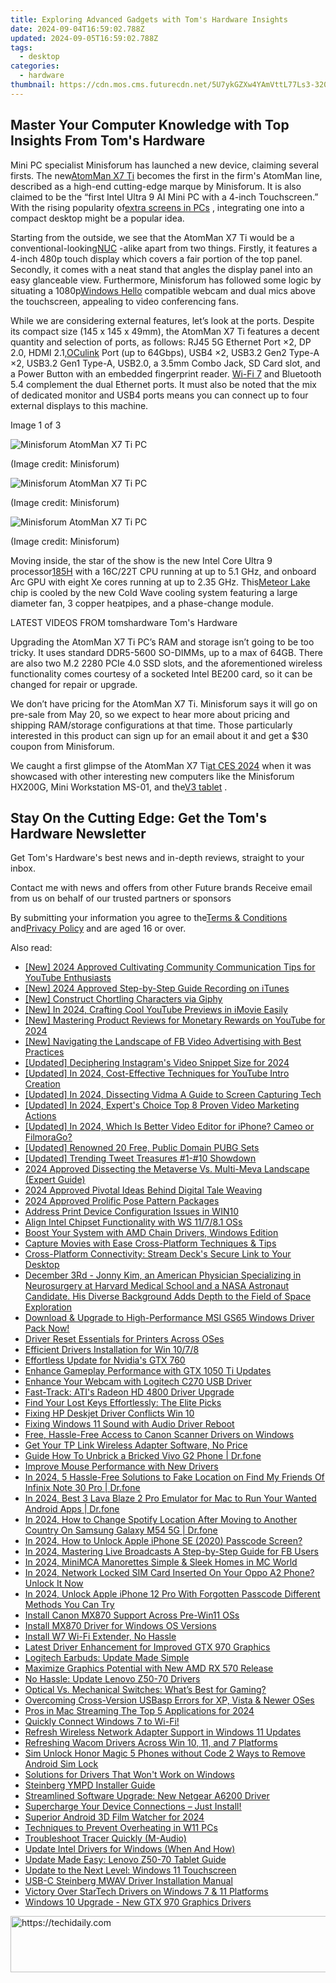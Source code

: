 ```yaml
---
title: Exploring Advanced Gadgets with Tom's Hardware Insights
date: 2024-09-04T16:59:02.788Z
updated: 2024-09-05T16:59:02.788Z
tags:
  - desktop
categories:
  - hardware
thumbnail: https://cdn.mos.cms.futurecdn.net/5U7ykGZXw4YAmVttL77Ls3-320-80.png
---
```


## Master Your Computer Knowledge with Top Insights From Tom's Hardware

Mini PC specialist Minisforum has launched a new device, claiming several firsts. The new[AtomMan X7 Ti](https://www.minisforum.com/page/x7ti/index.html?lang=en) becomes the first in the firm's AtomMan line, described as a high-end cutting-edge marque by Minisforum. It is also claimed to be the “first Intel Ultra 9 AI Mini PC with a 4-inch Touchscreen.” With the rising popularity of[extra screens in PCs](https://www.tomshardware.com/pc-components/cooling/hands-on-lian-lis-lcd-screen-fans-turn-heads-and-are-surprisingly-affordable-but-not-as-configurable-as-id-like) , integrating one into a compact desktop might be a popular idea.

 Starting from the outside, we see that the AtomMan X7 Ti would be a conventional-looking[NUC](https://www.tomshardware.com/news/asus-gets-license-to-make-intel-nucs) \-alike apart from two things. Firstly, it features a 4-inch 480p touch display which covers a fair portion of the top panel. Secondly, it comes with a neat stand that angles the display panel into an easy glanceable view. Furthermore, Minisforum has followed some logic by situating a 1080p[Windows Hello](https://www.tomshardware.com/news/windows-hello-fido2-certification-may-update-microsoft,39261.html) compatible webcam and dual mics above the touchscreen, appealing to video conferencing fans.

 While we are considering external features, let’s look at the ports. Despite its compact size (145 x 145 x 49mm), the AtomMan X7 Ti features a decent quantity and selection of ports, as follows: RJ45 5G Ethernet Port ×2, DP 2.0, HDMI 2.1,[OCulink](https://www.tomshardware.com/news/worlds-first-oculink-usb-4-egpu-with-radeor-rx-7600m-xt) Port (up to 64Gbps), USB4 ×2, USB3.2 Gen2 Type-A ×2, USB3.2 Gen1 Type-A, USB2.0, a 3.5mm Combo Jack, SD Card slot, and a Power Button with an embedded fingerprint reader. [Wi-Fi 7](https://www.tomshardware.com/news/wi-fi-7-faq) and Bluetooth 5.4 complement the dual Ethernet ports. It must also be noted that the mix of dedicated monitor and USB4 ports means you can connect up to four external displays to this machine.

 Image 1 of 3

![Minisforum AtomMan X7 Ti PC](https://vanilla.futurecdn.net/cyclingnews/media/img/missing-image.svg)

 (Image credit: Minisforum)

![Minisforum AtomMan X7 Ti PC](https://vanilla.futurecdn.net/cyclingnews/media/img/missing-image.svg)

 (Image credit: Minisforum)

![Minisforum AtomMan X7 Ti PC](https://vanilla.futurecdn.net/cyclingnews/media/img/missing-image.svg)

 (Image credit: Minisforum)

 Moving inside, the star of the show is the new Intel Core Ultra 9 processor[185H](https://www.intel.com/content/www/us/en/products/sku/236849/intel-core-ultra-9-processor-185h-24m-cache-up-to-5-10-ghz/specifications.html) with a 16C/22T CPU running at up to 5.1 GHz, and onboard Arc GPU with eight Xe cores running at up to 2.35 GHz. This[Meteor Lake](https://www.tomshardware.com/news/intel-details-core-ultra-meteor-lake-architecture-launches-december-14) chip is cooled by the new Cold Wave cooling system featuring a large diameter fan, 3 copper heatpipes, and a phase-change module.

 LATEST VIDEOS FROM tomshardware Tom's Hardware

 Upgrading the AtomMan X7 Ti PC’s RAM and storage isn’t going to be too tricky. It uses standard DDR5-5600 SO-DIMMs, up to a max of 64GB. There are also two M.2 2280 PCIe 4.0 SSD slots, and the aforementioned wireless functionality comes courtesy of a socketed Intel BE200 card, so it can be changed for repair or upgrade.

 We don’t have pricing for the AtomMan X7 Ti. Minisforum says it will go on pre-sale from May 20, so we expect to hear more about pricing and shipping RAM/storage configurations at that time. Those particularly interested in this product can sign up for an email about it and get a $30 coupon from Minisforum.

 We caught a first glimpse of the AtomMan X7 Ti[at CES 2024](https://www.tomshardware.com/desktops/mini-pcs/minisforum-first-intel-core-ultra-mini-pc-amd-rx-7600M-xt-mini-pc) when it was showcased with other interesting new computers like the Minisforum HX200G, Mini Workstation MS-01, and the[V3 tablet](https://www.tomshardware.com/tablets/minisforum-v3-tablet-arrives-the-worlds-first-amd-ryzen-7-8840u-powered-surface-clone) .

## Stay On the Cutting Edge: Get the Tom's Hardware Newsletter

 Get Tom's Hardware's best news and in-depth reviews, straight to your inbox.

 Contact me with news and offers from other Future brands  Receive email from us on behalf of our trusted partners or sponsors

 By submitting your information you agree to the[Terms & Conditions](https://futureplc.com/terms-conditions/) and[Privacy Policy](https://futureplc.com/privacy-policy/) and are aged 16 or over.


<ins class="adsbygoogle"
     style="display:block"
     data-ad-format="autorelaxed"
     data-ad-client="ca-pub-7571918770474297"
     data-ad-slot="1223367746"></ins>



<ins class="adsbygoogle"
     style="display:block"
     data-ad-client="ca-pub-7571918770474297"
     data-ad-slot="8358498916"
     data-ad-format="auto"
     data-full-width-responsive="true"></ins>

<span class="atpl-alsoreadstyle">Also read:</span>
<div><ul>
<li><a href="https://article-knowledge.techidaily.com/new-2024-approved-cultivating-community-communication-tips-for-youtube-enthusiasts/"><u>[New] 2024 Approved  Cultivating Community  Communication Tips for YouTube Enthusiasts</u></a></li>
<li><a href="https://screen-mirroring-recording.techidaily.com/new-2024-approved-step-by-step-guide-recording-on-itunes/"><u>[New] 2024 Approved  Step-by-Step Guide  Recording on iTunes</u></a></li>
<li><a href="https://extra-information.techidaily.com/new-construct-chortling-characters-via-giphy/"><u>[New] Construct Chortling Characters via Giphy</u></a></li>
<li><a href="https://facebook-record-videos.techidaily.com/new-in-2024-crafting-cool-youtube-previews-in-imovie-easily/"><u>[New] In 2024, Crafting Cool YouTube Previews in iMovie Easily</u></a></li>
<li><a href="https://youtube-zero.techidaily.com/astering-product-reviews-for-monetary-rewards-on-youtube-for-2024/"><u>[New] Mastering Product Reviews for Monetary Rewards on YouTube for 2024</u></a></li>
<li><a href="https://facebook-videos.techidaily.com/new-navigating-the-landscape-of-fb-video-advertising-with-best-practices/"><u>[New] Navigating the Landscape of FB Video Advertising with Best Practices</u></a></li>
<li><a href="https://instagram-video-recordings.techidaily.com/updated-deciphering-instagrams-video-snippet-size-for-2024/"><u>[Updated] Deciphering Instagram's Video Snippet Size for 2024</u></a></li>
<li><a href="https://facebook-video-footage.techidaily.com/updated-in-2024-cost-effective-techniques-for-youtube-intro-creation/"><u>[Updated] In 2024, Cost-Effective Techniques for YouTube Intro Creation</u></a></li>
<li><a href="https://screen-recording.techidaily.com/updated-in-2024-dissecting-vidma-a-guide-to-screen-capturing-tech/"><u>[Updated] In 2024, Dissecting Vidma  A Guide to Screen Capturing Tech</u></a></li>
<li><a href="https://facebook-video-footage.techidaily.com/updated-in-2024-experts-choice-top-8-proven-video-marketing-actions/"><u>[Updated] In 2024, Expert's Choice  Top 8 Proven Video Marketing Actions</u></a></li>
<li><a href="https://vimeo-videos.techidaily.com/updated-in-2024-which-is-better-video-editor-for-iphone-cameo-or-filmorago/"><u>[Updated] In 2024, Which Is Better Video Editor for iPhone? Cameo or FilmoraGo?</u></a></li>
<li><a href="https://extra-skills.techidaily.com/updated-renowned-20-free-public-domain-pubg-sets/"><u>[Updated] Renowned 20 Free, Public Domain PUBG Sets</u></a></li>
<li><a href="https://twitter-videos.techidaily.com/updated-trending-tweet-treasures-1-10-showdown/"><u>[Updated] Trending Tweet Treasures  #1-#10 Showdown</u></a></li>
<li><a href="https://fox-friendly.techidaily.com/2024-approved-dissecting-the-metaverse-vs-multi-meva-landscape-expert-guide/"><u>2024 Approved  Dissecting the Metaverse Vs. Multi-Meva Landscape (Expert Guide)</u></a></li>
<li><a href="https://extra-guidance.techidaily.com/2024-approved-pivotal-ideas-behind-digital-tale-weaving/"><u>2024 Approved  Pivotal Ideas Behind Digital Tale Weaving</u></a></li>
<li><a href="https://extra-skills.techidaily.com/2024-approved-prolific-pose-pattern-packages/"><u>2024 Approved  Prolific Pose Pattern Packages</u></a></li>
<li><a href="https://driver-install.techidaily.com/address-print-device-configuration-issues-in-win10/"><u>Address Print Device Configuration Issues in WIN10</u></a></li>
<li><a href="https://driver-install.techidaily.com/align-intel-chipset-functionality-with-ws-11781-oss/"><u>Align Intel Chipset Functionality with WS 11/7/8.1 OSs</u></a></li>
<li><a href="https://driver-install.techidaily.com/boost-your-system-with-amd-chain-drivers-windows-edition/"><u>Boost Your System with AMD Chain Drivers, Windows Edition</u></a></li>
<li><a href="https://remote-screen-capture.techidaily.com/capture-movies-with-ease-cross-platform-techniques-and-tips/"><u>Capture Movies with Ease  Cross-Platform Techniques & Tips</u></a></li>
<li><a href="https://games-able.techidaily.com/cross-platform-connectivity-stream-decks-secure-link-to-your-desktop/"><u>Cross-Platform Connectivity: Stream Deck's Secure Link to Your Desktop</u></a></li>
<li><a href="https://sound-issues.techidaily.com/december-3rd-jonny-kim-an-american-physician-specializing-in-neurosurgery-at-harvard-medical-school-and-a-nasa-astronaut-candidate-his-diverse-background-ad632/"><u>December 3Rd - Jonny Kim, an American Physician Specializing in Neurosurgery at Harvard Medical School and a NASA Astronaut Candidate. His Diverse Background Adds Depth to the Field of Space Exploration</u></a></li>
<li><a href="https://hardware-help.techidaily.com/1722971386383-download-and-upgrade-to-high-performance-msi-gs65-windows-driver-pack-now/"><u>Download & Upgrade to High-Performance MSI GS65 Windows Driver Pack Now!</u></a></li>
<li><a href="https://driver-install.techidaily.com/driver-reset-essentials-for-printers-across-oses/"><u>Driver Reset Essentials for Printers Across OSes</u></a></li>
<li><a href="https://driver-install.techidaily.com/efficient-drivers-installation-for-win-1078/"><u>Efficient Drivers Installation for Win 10/7/8</u></a></li>
<li><a href="https://driver-install.techidaily.com/effortless-update-for-nvidias-gtx-760/"><u>Effortless Update for Nvidia's GTX 760</u></a></li>
<li><a href="https://driver-install.techidaily.com/enhance-gameplay-performance-with-gtx-1050-ti-updates/"><u>Enhance Gameplay Performance with GTX 1050 Ti Updates</u></a></li>
<li><a href="https://driver-install.techidaily.com/enhance-your-webcam-with-logitech-c270-usb-driver/"><u>Enhance Your Webcam with Logitech C270 USB Driver</u></a></li>
<li><a href="https://driver-install.techidaily.com/fast-track-atis-radeon-hd-4800-driver-upgrade/"><u>Fast-Track: ATI's Radeon HD 4800 Driver Upgrade</u></a></li>
<li><a href="https://buynow-help.techidaily.com/find-your-lost-keys-effortlessly-the-elite-picks/"><u>Find Your Lost Keys Effortlessly: The Elite Picks</u></a></li>
<li><a href="https://driver-install.techidaily.com/fixing-hp-deskjet-driver-conflicts-win-10/"><u>Fixing HP Deskjet Driver Conflicts Win 10</u></a></li>
<li><a href="https://driver-install.techidaily.com/fixing-windows-11-sound-with-audio-driver-reboot/"><u>Fixing Windows 11 Sound with Audio Driver Reboot</u></a></li>
<li><a href="https://driver-install.techidaily.com/free-hassle-free-access-to-canon-scanner-drivers-on-windows/"><u>Free, Hassle-Free Access to Canon Scanner Drivers on Windows</u></a></li>
<li><a href="https://driver-install.techidaily.com/get-your-tp-link-wireless-adapter-software-no-price/"><u>Get Your TP Link Wireless Adapter Software, No Price</u></a></li>
<li><a href="https://change-location.techidaily.com/guide-how-to-unbrick-a-bricked-vivo-g2-phone-drfone-by-drfone-fix-android-problems-fix-android-problems/"><u>Guide How To Unbrick a Bricked Vivo G2 Phone | Dr.fone</u></a></li>
<li><a href="https://driver-install.techidaily.com/improve-mouse-performance-with-new-drivers/"><u>Improve Mouse Performance with New Drivers</u></a></li>
<li><a href="https://fake-location.techidaily.com/in-2024-5-hassle-free-solutions-to-fake-location-on-find-my-friends-of-infinix-note-30-pro-drfone-by-drfone-virtual-android/"><u>In 2024, 5 Hassle-Free Solutions to Fake Location on Find My Friends Of Infinix Note 30 Pro | Dr.fone</u></a></li>
<li><a href="https://screen-mirror.techidaily.com/in-2024-best-3-lava-blaze-2-pro-emulator-for-mac-to-run-your-wanted-android-apps-drfone-by-drfone-android/"><u>In 2024, Best 3 Lava Blaze 2 Pro Emulator for Mac to Run Your Wanted Android Apps | Dr.fone</u></a></li>
<li><a href="https://review-topics.techidaily.com/in-2024-how-to-change-spotify-location-after-moving-to-another-country-on-samsung-galaxy-m54-5g-drfone-by-drfone-virtual-android/"><u>In 2024, How to Change Spotify Location After Moving to Another Country On Samsung Galaxy M54 5G | Dr.fone</u></a></li>
<li><a href="https://ios-unlock.techidaily.com/in-2024-how-to-unlock-apple-iphone-se-2020-passcode-screen-by-drfone-ios/"><u>In 2024, How to Unlock Apple iPhone SE (2020) Passcode Screen?</u></a></li>
<li><a href="https://facebook-videos.techidaily.com/in-2024-mastering-live-broadcasts-a-step-by-step-guide-for-fb-users/"><u>In 2024, Mastering Live Broadcasts  A Step-by-Step Guide for FB Users</u></a></li>
<li><a href="https://on-screen-recording.techidaily.com/in-2024-minimca-manorettes-simple-and-sleek-homes-in-mc-world/"><u>In 2024, MiniMCA Manorettes  Simple & Sleek Homes in MC World</u></a></li>
<li><a href="https://sim-unlock.techidaily.com/in-2024-network-locked-sim-card-inserted-on-your-oppo-a2-phone-unlock-it-now-by-drfone-android/"><u>In 2024, Network Locked SIM Card Inserted On Your Oppo A2 Phone? Unlock It Now</u></a></li>
<li><a href="https://ios-unlock.techidaily.com/in-2024-unlock-apple-iphone-12-pro-with-forgotten-passcode-different-methods-you-can-try-by-drfone-ios/"><u>In 2024, Unlock Apple iPhone 12 Pro With Forgotten Passcode Different Methods You Can Try</u></a></li>
<li><a href="https://driver-install.techidaily.com/install-canon-mx870-support-across-pre-win11-oss/"><u>Install Canon MX870 Support Across Pre-Win11 OSs</u></a></li>
<li><a href="https://driver-install.techidaily.com/install-mx870-driver-for-windows-os-versions/"><u>Install MX870 Driver for Windows OS Versions</u></a></li>
<li><a href="https://driver-install.techidaily.com/install-w7-wi-fi-extender-no-hassle/"><u>Install W7 Wi-Fi Extender, No Hassle</u></a></li>
<li><a href="https://driver-install.techidaily.com/latest-driver-enhancement-for-improved-gtx-970-graphics/"><u>Latest Driver Enhancement for Improved GTX 970 Graphics</u></a></li>
<li><a href="https://driver-install.techidaily.com/1720062848581-logitech-earbuds-update-made-simple/"><u>Logitech Earbuds: Update Made Simple</u></a></li>
<li><a href="https://driver-install.techidaily.com/maximize-graphics-potential-with-new-amd-rx-570-release/"><u>Maximize Graphics Potential with New AMD RX 570 Release</u></a></li>
<li><a href="https://driver-install.techidaily.com/no-hassle-update-lenovo-z50-70-drivers/"><u>No Hassle: Update Lenovo Z50-70 Drivers</u></a></li>
<li><a href="https://games-able.techidaily.com/optical-vs-mechanical-switches-whats-best-for-gaming/"><u>Optical Vs. Mechanical Switches: What’s Best for Gaming?</u></a></li>
<li><a href="https://driver-install.techidaily.com/overcoming-cross-version-usbasp-errors-for-xp-vista-and-newer-oses/"><u>Overcoming Cross-Version USBasp Errors for XP, Vista & Newer OSes</u></a></li>
<li><a href="https://extra-support.techidaily.com/pros-in-mac-streaming-the-top-5-applications-for-2024/"><u>Pros in Mac Streaming  The Top 5 Applications for 2024</u></a></li>
<li><a href="https://driver-install.techidaily.com/1720062735039-quickly-connect-windows-7-to-wi-fi/"><u>Quickly Connect Windows 7 to Wi-Fi!</u></a></li>
<li><a href="https://driver-install.techidaily.com/refresh-wireless-network-adapter-support-in-windows-11-updates/"><u>Refresh Wireless Network Adapter Support in Windows 11 Updates</u></a></li>
<li><a href="https://driver-install.techidaily.com/refreshing-wacom-drivers-across-win-10-11-and-7-platforms/"><u>Refreshing Wacom Drivers Across Win 10, 11, and 7 Platforms</u></a></li>
<li><a href="https://sim-unlock.techidaily.com/sim-unlock-honor-magic-5-phones-without-code-2-ways-to-remove-android-sim-lock-by-drfone-android/"><u>Sim Unlock Honor Magic 5 Phones without Code 2 Ways to Remove Android Sim Lock</u></a></li>
<li><a href="https://driver-install.techidaily.com/solutions-for-drivers-that-wont-work-on-windows/"><u>Solutions for Drivers That Won't Work on Windows</u></a></li>
<li><a href="https://driver-install.techidaily.com/steinberg-ympd-installer-guide/"><u>Steinberg YMPD Installer Guide</u></a></li>
<li><a href="https://driver-install.techidaily.com/streamlined-software-upgrade-new-netgear-a6200-driver/"><u>Streamlined Software Upgrade: New Netgear A6200 Driver</u></a></li>
<li><a href="https://driver-install.techidaily.com/1720062736144-supercharge-your-device-connections-just-install/"><u>Supercharge Your Device Connections – Just Install!</u></a></li>
<li><a href="https://some-guidance.techidaily.com/superior-android-3d-film-watcher-for-2024/"><u>Superior Android 3D Film Watcher for 2024</u></a></li>
<li><a href="https://windows11.techidaily.com/techniques-to-prevent-overheating-in-w11-pcs/"><u>Techniques to Prevent Overheating in W11 PCs</u></a></li>
<li><a href="https://driver-install.techidaily.com/troubleshoot-tracer-quickly-m-audio/"><u>Troubleshoot Tracer Quickly (M-Audio)</u></a></li>
<li><a href="https://driver-install.techidaily.com/update-intel-drivers-for-windows-when-and-how/"><u>Update Intel Drivers for Windows (When And How)</u></a></li>
<li><a href="https://driver-install.techidaily.com/update-made-easy-lenovo-z50-70-tablet-guide/"><u>Update Made Easy: Lenovo Z50-70 Tablet Guide</u></a></li>
<li><a href="https://driver-install.techidaily.com/update-to-the-next-level-windows-11-touchscreen/"><u>Update to the Next Level: Windows 11 Touchscreen</u></a></li>
<li><a href="https://driver-install.techidaily.com/usb-c-steinberg-mwav-driver-installation-manual/"><u>USB-C Steinberg MWAV Driver Installation Manual</u></a></li>
<li><a href="https://driver-install.techidaily.com/victory-over-startech-drivers-on-windows-7-and-11-platforms/"><u>Victory Over StarTech Drivers on Windows 7 & 11 Platforms</u></a></li>
<li><a href="https://driver-install.techidaily.com/windows-10-upgrade-new-gtx-970-graphics-drivers/"><u>Windows 10 Upgrade - New GTX 970 Graphics Drivers</u></a></li>
</ul></div>

<!-- affiliate ads begin -->
<a href="https://aligracehair.sjv.io/c/5597632/2135405/19272" target="_top" id="2135405">
  <img src="//a.impactradius-go.com/display-ad/19272-2135405" border="0" alt="https://techidaily.com" width="728" height="90"/>
</a>
<img height="0" width="0" src="https://aligracehair.sjv.io/i/5597632/2135405/19272" style="position:absolute;visibility:hidden;" border="0" />
<!-- affiliate ads end -->